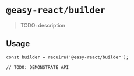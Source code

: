 # `@easy-react/builder`

> TODO: description

## Usage

```
const builder = require('@easy-react/builder');

// TODO: DEMONSTRATE API
```

